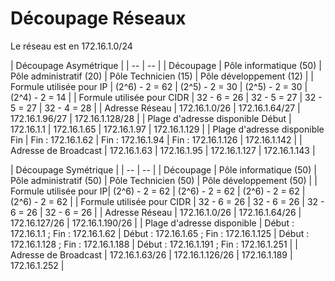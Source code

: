 # Découpage Réseaux 

Le réseau est en 172.16.1.0/24

| Découpage Asymétrique | 
| -- | -- |
| Découpage | Pôle informatique (50) | Pôle administratif (20) | Pôle Technicien (15) | Pôle développement (12) |
| Formule utilisée pour IP | (2^6) - 2 = 62 | (2^5) - 2 = 30 | (2^5) - 2 = 30 | (2^4) - 2 = 14 |
| Formule utilisée pour CIDR | 32 - 6 = 26 | 32 - 5 = 27 | 32 - 5 = 27 | 32 - 4 = 28 |
| Adresse Réseau | 172.16.1.0/26 | 172.16.1.64/27 | 172.16.1.96/27 | 172.16.1.128/28 |
| Plage d'adresse disponible Début | 172.16.1.1 | 172.16.1.65 | 172.16.1.97 | 172.16.1.129 |
| Plage d'adresse disponible Fin | Fin : 172.16.1.62 | Fin : 172.16.1.94  | Fin : 172.16.1.126  | 172.16.1.142 |
| Adresse de Broadcast | 172.16.1.63 | 172.16.1.95 | 172.16.1.127 | 172.16.1.143 |
 



| Découpage Symétrique |
| -- | -- |
| Découpage | Pôle informatique (50) | Pôle administratif (50) | Pôle Technicien (50) | Pôle développement (50) |
| Formule utilisée pour IP| (2^6) - 2 = 62 | (2^6) - 2 = 62 | (2^6) - 2 = 62 | (2^6) - 2 = 62 |
| Formule utilisée pour CIDR | 32 - 6 = 26 | 32 - 6 = 26 | 32 - 6 = 26 | 32 - 6 = 26 |
| Adresse Réseau | 172.16.1.0/26 | 172.16.1.64/26 | 172.16.127/26 | 172.16.1.190/26 | 
| Plage d'adresse disponible | Début : 172.16.1.1 ; Fin : 172.16.1.62 | Début : 172.16.1.65 ; Fin : 172.16.1.125 | Début : 172.16.1.128 ; Fin : 172.16.1.188 | Début : 172.16.1.191 ; Fin : 172.16.1.251 |
| Adresse de Broadcast | 172.16.1.63/26 | 172.16.1.126/26 | 172.16.1.189 | 172.16.1.252 |
